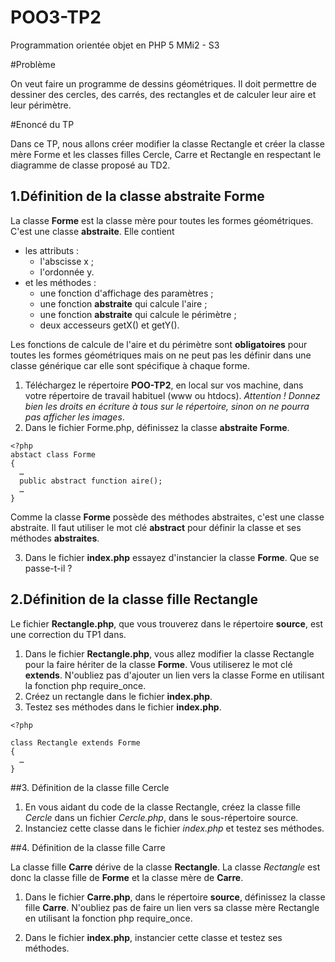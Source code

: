 POO3-TP2
========

Programmation orientée objet en PHP 5 MMi2 - S3 

#Problème


On veut faire un programme de dessins géométriques. Il doit permettre de dessiner des cercles, des carrés, des rectangles et de calculer leur aire et leur périmètre.


#Enoncé du TP


Dans ce TP, nous allons créer modifier la classe Rectangle et créer la classe mère Forme et les classes filles Cercle, Carre et Rectangle en respectant le diagramme de classe proposé au TD2. 


## 1.Définition de la classe abstraite **Forme** 

La classe **Forme** est la classe mère pour toutes les formes géométriques. C'est une classe **abstraite**. Elle contient 
- les attributs : 
  - l'abscisse x ;
  - l'ordonnée y. 
- et les méthodes :  
  - une fonction d'affichage des paramètres ;
  - une fonction **abstraite** qui calcule l'aire ;
  - une fonction **abstraite** qui calcule le périmètre ;
  - deux accesseurs getX() et getY().

Les fonctions de calcule de l'aire et du périmètre sont **obligatoires** pour toutes les formes géométriques mais on ne peut pas les définir dans une classe générique car elle sont spécifique à chaque forme.

1. Téléchargez le répertoire  **POO-TP2**, en local sur vos machine, dans votre répertoire de travail habituel (www ou htdocs). *Attention ! Donnez bien les droits en écriture à tous sur le répertoire, sinon on ne pourra pas afficher les images*.
2. Dans le fichier Forme.php, définissez la classe **abstraite** **Forme**. 

```
<?php
abstact class Forme 
{
  …
  public abstract function aire();
  … 
}
```

Comme la classe **Forme** possède des méthodes abstraites, c'est une classe abstraite. Il faut utiliser le mot clé **abstract** pour définir la classe et ses méthodes **abstraites**.

3. Dans le fichier **index.php** essayez d'instancier la classe **Forme**. Que se passe-t-il ?


## 2.Définition de la classe fille **Rectangle** 

Le fichier **Rectangle.php**, que vous trouverez dans le répertoire **source**, est une correction du TP1 dans. 

1. Dans le fichier **Rectangle.php**, vous allez modifier la classe Rectangle pour la faire hériter de la classe **Forme**. Vous utiliserez le mot clé **extends**. N'oubliez pas d'ajouter un lien vers la classe Forme en utilisant la fonction php require_once.
2. Créez un rectangle dans le fichier **index.php**.
3. Testez ses méthodes dans le fichier **index.php**.
 
```
<?php

class Rectangle extends Forme
{
  … 
}
```

##3. Définition de la classe fille Cercle

1. En vous aidant du code de la classe Rectangle, créez la classe fille *Cercle* dans un fichier *Cercle.php*, dans le sous-répertoire source.
2. Instanciez cette classe dans le fichier *index.php* et testez ses méthodes.


##4. Définition de la classe fille  Carre

La classe fille **Carre** dérive de la classe **Rectangle**. La classe *Rectangle* est donc la classe fille de **Forme** et la classe mère de **Carre**.

1. Dans le fichier **Carre.php**, dans le répertoire **source**, définissez la classe fille **Carre**. N'oubliez pas de faire un lien vers sa classe mère Rectangle en utilisant la fonction php require_once.

2. Dans le fichier **index.php**, instancier cette classe et testez ses méthodes.






